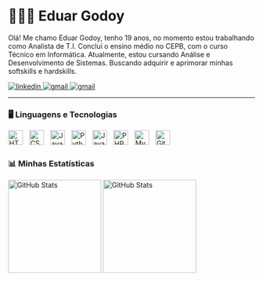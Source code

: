 # 👨🏻‍💻 Eduar Godoy

Olá! Me chamo Eduar Godoy, tenho 19 anos, no momento estou trabalhando como Analista de T.I. Concluí o ensino médio no CEPB, com o curso Técnico em Informática. Atualmente, estou cursando Análise e Desenvolvimento de Sistemas. Buscando adquirir e aprimorar minhas softskills e hardskills.

<p align="left">
    <a href="https://www.linkedin.com/in/eduargodoy/">
        <img 
            alt="linkedin" 
            title="LinkedIn" 
            src="https://img.shields.io/badge/LinkedIn-0077B5?style=for-the-badge&logo=linkedin&logoColor=white"    
        />
    </a>
    <a href="eduargodoy22@gmail.com">
        <img 
            alt="gmail" 
            title="Email de contato" 
            src="https://img.shields.io/badge/Gmail-D14836?style=for-the-badge&logo=gmail&logoColor=white"    
        />
    </a>
    <a href="https://www.instagram.com/eduargodoy_">
        <img 
            alt="gmail" 
            title="Instagram" 
            src="https://img.shields.io/badge/Instagram-E4405F?style=for-the-badge&logo=instagram&logoColor=white"    
        />
    </a>
</p>

---

### 🖥️ Linguagens e Tecnologias

<img 
    align="left" 
    alt="HTML"
    title="HTML" 
    width="30px" 
    style="padding-right: 10px;" 
    src="https://cdn.jsdelivr.net/gh/devicons/devicon@latest/icons/html5/html5-original.svg" 
/>
<img 
    align="left" 
    alt="CSS"
    title="CSS" 
    width="30px" 
    style="padding-right: 10px;" 
    src="https://cdn.jsdelivr.net/gh/devicons/devicon@latest/icons/css3/css3-original.svg" 
/>
<img 
    align="left" 
    alt="JavaScript"
    title="JavaScript" 
    width="30px" 
    style="padding-right: 10px;" 
    src="https://cdn.jsdelivr.net/gh/devicons/devicon@latest/icons/javascript/javascript-original.svg" 
/>
<img 
    align="left" 
    alt="Python"
    title="Python" 
    width="30px" 
    style="padding-right: 10px;" 
    src="https://cdn.jsdelivr.net/gh/devicons/devicon@latest/icons/python/python-original.svg" 
/>
<img 
    align="left" 
    alt="Java"
    title="Java" 
    width="30px" 
    style="padding-right: 10px;" 
    src="https://cdn.jsdelivr.net/gh/devicons/devicon@latest/icons/java/java-original.svg" 
/>
<img 
    align="left" 
    alt="PHP"
    title="PHP" 
    width="30px" 
    style="padding-right: 10px;" 
    src="https://cdn.jsdelivr.net/gh/devicons/devicon@latest/icons/php/php-original.svg" 
/>
<img 
    align="left" 
    alt="MySQL"
    title="MySQL" 
    width="30px" 
    style="padding-right: 10px;" 
    src="https://cdn.jsdelivr.net/gh/devicons/devicon@latest/icons/mysql/mysql-plain-wordmark.svg" 
/>
<img 
    align="left" 
    alt="Git"
    title="Git" 
    width="30px" 
    style="padding-right: 10px;" 
    src="https://cdn.jsdelivr.net/gh/devicons/devicon@latest/icons/git/git-original.svg" 
/>

<br/>
<br/>

### 📊 Minhas Estatísticas


<div>
  <img 
    alt="GitHub Stats" 
    height="190em" 
    src="https://github-readme-stats.vercel.app/api?username=eduargodoy0&show_icons=true&theme=dark&include_all_commits=true&locale=pt-br" 
  />
 <img 
    alt="GitHub Stats" 
    height="190em"
    src="https://github-readme-stats.vercel.app/api/top-langs/?username=eduargodoy0&layout=compact&theme=dark&locale=pt-br&langs_count=7"
 />
</div>





